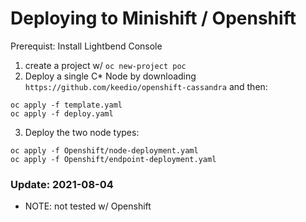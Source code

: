 # Deploying to Minishift / Openshift

Prerequist: Install Lightbend Console

1. create a project w/ 
```oc new-project poc```
2. Deploy a single C* Node by downloading `https://github.com/keedio/openshift-cassandra` and then:
```
oc apply -f template.yaml
oc apply -f deploy.yaml
```
3. Deploy the two node types:
```
oc apply -f Openshift/node-deployment.yaml
oc apply -f Openshift/endpoint-deployment.yaml
```


### Update: 2021-08-04
- NOTE: not tested w/ Openshift